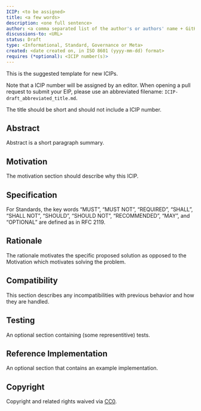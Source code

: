 ```yaml
---
ICIP: <to be assigned>
title: <a few words>
description: <one full sentence>
author: <a comma separated list of the author's or authors' name + GitHub username (in parenthesis), or name and email (in angle brackets).  Example, FirstName LastName (@GitHubUsername), FirstName LastName <foo@bar.com>, FirstName (@GitHubUsername) and GitHubUsername (@GitHubUsername)>
discussions-to: <URL>
status: Draft
type: <Informational, Standard, Governance or Meta>
created: <date created on, in ISO 8601 (yyyy-mm-dd) format>
requires (*optional): <ICIP number(s)>
---
```


This is the suggested template for new ICIPs.

Note that a ICIP number will be assigned by an editor. When opening a pull request to submit your EIP, please use an abbreviated filename: `ICIP-draft_abbreviated_title.md`.

The title should be short and should not include a ICIP number.

## Abstract
Abstract is a short paragraph summary.

## Motivation
The motivation section should describe why this ICIP.

## Specification
For Standards, the key words “MUST”, “MUST NOT”, “REQUIRED”, “SHALL”, “SHALL NOT”, “SHOULD”, “SHOULD NOT”, “RECOMMENDED”, “MAY”, and “OPTIONAL” are defined as in RFC 2119.

## Rationale
The rationale motivates the specific proposed solution as opposed to the Motivation which motivates solving the problem.

## Compatibility
This section describes any incompatibilities with previous behavior and how they are handled.

## Testing
An optional section containing (some representitive) tests.

## Reference Implementation
An optional section that contains an example implementation.

## Copyright
Copyright and related rights waived via [CC0](https://creativecommons.org/publicdomain/zero/1.0/).
